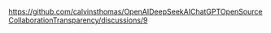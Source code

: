 https://github.com/calvinsthomas/OpenAIDeepSeekAIChatGPTOpenSourceCollaborationTransparency/discussions/9
